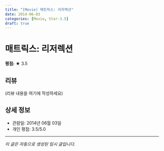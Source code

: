 ```yaml
---
title: "[Movie] 매트릭스: 리저렉션"
date: 2014-06-03
categories: [Movie, Star-3.5]
draft: true
---
```


# 매트릭스: 리저렉션

**평점:** ★ 3.5

## 리뷰

(리뷰 내용을 여기에 작성하세요)

## 상세 정보

- 관람일: 2014년 06월 03일
- 개인 평점: 3.5/5.0

---

*이 글은 자동으로 생성된 임시 글입니다.*
